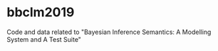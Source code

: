 # bbclm2019
Code and data related to "Bayesian Inference Semantics: A Modelling System and A Test Suite"
